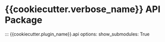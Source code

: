 # {{cookiecutter.verbose_name}} API Package

::: {{cookiecutter.plugin_name}}.api
    options:
        show_submodules: True
